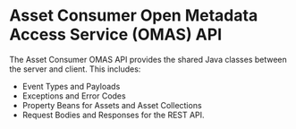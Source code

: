 <!-- SPDX-License-Identifier: Apache-2.0 -->
<!-- Copyright Contributors to the ODPi Egeria project.  -->

# Asset Consumer Open Metadata Access Service (OMAS) API

The Asset Consumer OMAS API provides the shared Java classes between the
server and client.  This includes:

* Event Types and Payloads
* Exceptions and Error Codes
* Property Beans for Assets and Asset Collections
* Request Bodies and Responses for the REST API.
